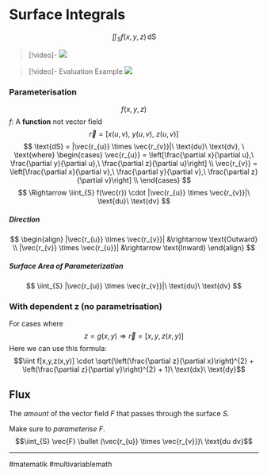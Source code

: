 # Surface Integrals
$$\iint_{S}f(x,y,z) \,\text{dS}$$
>[!video]-
>![](https://www.youtube.com/watch?v=Gml1HT4y3_c)

>[!video]- Evaluation Example
>![](https://www.youtube.com/watch?v=ItW5CxLsLSo)

### Parameterisation
$$f(x,y,z)$$
$f$: A **function** not vector field
$$\vec{r} = [x(u,v),\ y(u,v),\ z(u,v)]$$
$$
\text{dS} = |\vec{r_{u}} \times \vec{r_{v}}|\ \text{du}\ \text{dv}, \ \text{where}
\begin{cases}
\vec{r_{u}} = \left[\frac{\partial x}{\partial u},\ \frac{\partial y}{\partial u},\ \frac{\partial z}{\partial u}\right] \\
\vec{r_{v}} = \left[\frac{\partial x}{\partial v},\ \frac{\partial y}{\partial v},\ \frac{\partial z}{\partial v}\right] \\
\end{cases}
$$
$$
\Rightarrow \iint_{S} f(\vec{r}) \cdot |\vec{r_{u}} \times \vec{r_{v}}|\ \text{du}\ \text{dv}
$$

##### Direction
$$
\begin{align}
|\vec{r_{u}} \times \vec{r_{v}}| &\rightarrow \text{Outward} \\
|\vec{r_{v}} \times \vec{r_{u}}| &\rightarrow \text{Inward}
\end{align}
$$

##### Surface Area of Parameterization
$$
\iint_{S} |\vec{r_{u}} \times \vec{r_{v}}|\ \text{du}\ \text{dv}
$$


### With dependent z (no parametrisation)
For cases where
$$z = g(x, y) \Rightarrow \vec{r} = [x, y ,z(x,y)]$$
Here we can use this formula:
$$\iint f[x,y,z(x,y)] \cdot \sqrt{\left(\frac{\partial z}{\partial x}\right)^{2} + \left(\frac{\partial z}{\partial y}\right)^{2} + 1}\ \text{dx}\ \text{dy}$$

## Flux
The *amount* of the vector field $F$ that passes through the surface $S$.

Make sure to *parameterise* $F$.
$$\iint_{S} \vec{F} \bullet (\vec{r_{u}} \times \vec{r_{v}})\ \text{du dv}$$


---
#matematik #multivariablemath